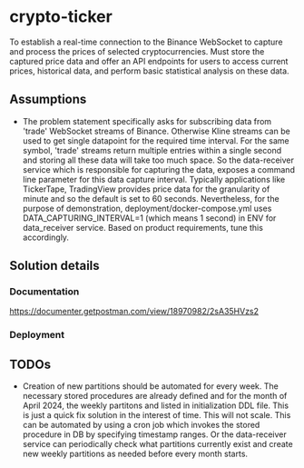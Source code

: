 # crypto-ticker

To establish a real-time connection to the Binance WebSocket to capture and process the prices of selected cryptocurrencies. Must store the captured price data and offer an API endpoints for users to access current prices, historical data, and perform basic statistical analysis on these data.

## Assumptions

- The problem statement specifically asks for subscribing data from 'trade' WebSocket streams of Binance. Otherwise Kline streams can be used to get single datapoint for the required time interval. For the same symbol, 'trade' streams return multiple entries within a single second and storing all these data will take too much space. So the data-receiver service which is responsible for capturing the data, exposes a command line parameter for this data capture interval. Typically applications like TickerTape, TradingView provides price data for the granularity of minute and so the default is set to 60 seconds. Nevertheless, for the purpose of demonstration, deployment/docker-compose.yml uses DATA_CAPTURING_INTERVAL=1 (which means 1 second) in ENV for data_receiver service. Based on product requirements, tune this accordingly.

## Solution details

### Documentation

https://documenter.getpostman.com/view/18970982/2sA35HVzs2

### Deployment

## TODOs

- Creation of new partitions should be automated for every week. The necessary stored procedures are already defined and for the month of April 2024, the weekly partitons and listed in initialization DDL file. This is just a quick fix solution in the interest of time. This will not scale. This can be automated by using a cron job which invokes the stored procedure in DB by specifying timestamp ranges. Or the data-receiver service can periodically check what partitions currently exist and create new weekly partitions as needed before every month starts.
